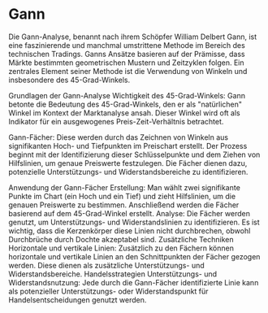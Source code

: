 # Gann

Die Gann-Analyse, benannt nach ihrem Schöpfer William Delbert Gann, ist eine faszinierende und manchmal umstrittene Methode im Bereich des technischen Tradings. Ganns Ansätze basieren auf der Prämisse, dass Märkte bestimmten geometrischen Mustern und Zeitzyklen folgen. Ein zentrales Element seiner Methode ist die Verwendung von Winkeln und insbesondere des 45-Grad-Winkels.

Grundlagen der Gann-Analyse
Wichtigkeit des 45-Grad-Winkels: Gann betonte die Bedeutung des 45-Grad-Winkels, den er als "natürlichen" Winkel im Kontext der Marktanalyse ansah. Dieser Winkel wird oft als Indikator für ein ausgewogenes Preis-Zeit-Verhältnis betrachtet.

Gann-Fächer: Diese werden durch das Zeichnen von Winkeln aus signifikanten Hoch- und Tiefpunkten im Preischart erstellt. Der Prozess beginnt mit der Identifizierung dieser Schlüsselpunkte und dem Ziehen von Hilfslinien, um genaue Preiswerte festzulegen. Die Fächer dienen dazu, potenzielle Unterstützungs- und Widerstandsbereiche zu identifizieren.

Anwendung der Gann-Fächer
Erstellung: Man wählt zwei signifikante Punkte im Chart (ein Hoch und ein Tief) und zieht Hilfslinien, um die genauen Preiswerte zu bestimmen. Anschließend werden die Fächer basierend auf dem 45-Grad-Winkel erstellt.
Analyse: Die Fächer werden genutzt, um Unterstützungs- und Widerstandslinien zu identifizieren. Es ist wichtig, dass die Kerzenkörper diese Linien nicht durchbrechen, obwohl Durchbrüche durch Dochte akzeptabel sind.
Zusätzliche Techniken
Horizontale und vertikale Linien: Zusätzlich zu den Fächern können horizontale und vertikale Linien an den Schnittpunkten der Fächer gezogen werden. Diese dienen als zusätzliche Unterstützungs- und Widerstandsbereiche.
Handelsstrategien
Unterstützungs- und Widerstandsnutzung: Jede durch die Gann-Fächer identifizierte Linie kann als potenzieller Unterstützungs- oder Widerstandspunkt für Handelsentscheidungen genutzt werden.
